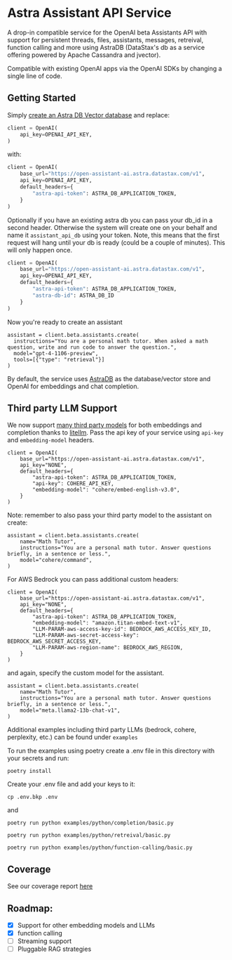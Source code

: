 # Astra Assistant API Service

A drop-in compatible service for the OpenAI beta Assistants API with support for persistent threads, files, assistants, messages, retreival, function calling and more using AstraDB (DataStax's db as a service offering powered by Apache Cassandra and jvector).

Compatible with existing OpenAI apps via the OpenAI SDKs by changing a single line of code.

## Getting Started

Simply [create an Astra DB Vector database](https://astra.datastax.com/signup) and replace:
```python
client = OpenAI(
    api_key=OPENAI_API_KEY,
)
```
with:
```python
client = OpenAI(
    base_url="https://open-assistant-ai.astra.datastax.com/v1", 
    api_key=OPENAI_API_KEY,
    default_headers={
        "astra-api-token": ASTRA_DB_APPLICATION_TOKEN,
    }
)
```

Optionally if you have an existing astra db you can pass your db_id in a second header. Otherwise the system will create one on your behalf and name it `assistant_api_db` using your token. Note, this means that the first request will hang until your db is ready (could be a couple of minutes). This will only happen once.

```python
client = OpenAI(
    base_url="https://open-assistant-ai.astra.datastax.com/v1", 
    api_key=OPENAI_API_KEY,
    default_headers={
        "astra-api-token": ASTRA_DB_APPLICATION_TOKEN,
        "astra-db-id": ASTRA_DB_ID
    }
)
```

Now you're ready to create an assistant

```
assistant = client.beta.assistants.create(
  instructions="You are a personal math tutor. When asked a math question, write and run code to answer the question.",
  model="gpt-4-1106-preview",
  tools=[{"type": "retrieval"}]
)
```

By default, the service uses [AstraDB](https://astra.datastax.com/signup) as the database/vector store and OpenAI for embeddings and chat completion.

## Third party LLM Support

We now support [many third party models](https://docs.litellm.ai/docs/providers) for both embeddings and completion thanks to [litellm](https://github.com/BerriAI/litellm). Pass the api key of your service using `api-key` and `embedding-model` headers.

```
client = OpenAI(
    base_url="https://open-assistant-ai.astra.datastax.com/v1", 
    api_key="NONE",
    default_headers={
        "astra-api-token": ASTRA_DB_APPLICATION_TOKEN,
        "api-key": COHERE_API_KEY,
        "embedding-model": "cohere/embed-english-v3.0",
    }
)
```


Note: remember to also pass your third party model to the assistant on create:

```
assistant = client.beta.assistants.create(
    name="Math Tutor",
    instructions="You are a personal math tutor. Answer questions briefly, in a sentence or less.",
    model="cohere/command",
)
```

For AWS Bedrock you can pass additional custom headers:

```
client = OpenAI(
    base_url="https://open-assistant-ai.astra.datastax.com/v1", 
    api_key="NONE",
    default_headers={
        "astra-api-token": ASTRA_DB_APPLICATION_TOKEN,
        "embedding-model": "amazon.titan-embed-text-v1",
        "LLM-PARAM-aws-access-key-id": BEDROCK_AWS_ACCESS_KEY_ID,
        "LLM-PARAM-aws-secret-access-key": BEDROCK_AWS_SECRET_ACCESS_KEY,
        "LLM-PARAM-aws-region-name": BEDROCK_AWS_REGION,
    }
)
```

and again, specify the custom model for the assistant.

```
assistant = client.beta.assistants.create(
    name="Math Tutor",
    instructions="You are a personal math tutor. Answer questions briefly, in a sentence or less.",
    model="meta.llama2-13b-chat-v1",
)
```

Additional examples including third party LLMs (bedrock, cohere, perplexity, etc.) can be found under `examples`


To run the examples using poetry create a .env file in this directory with your secrets and run:

    poetry install

Create your .env file and add your keys to it:

    cp .env.bkp .env

and 

    poetry run python examples/python/completion/basic.py

    poetry run python examples/python/retreival/basic.py

    poetry run python examples/python/function-calling/basic.py

## Coverage

See our coverage report [here](./coverage.md)

## Roadmap:
 - [X] Support for other embedding models and LLMs
 - [X] function calling
 - [ ] Streaming support
 - [ ] Pluggable RAG strategies
